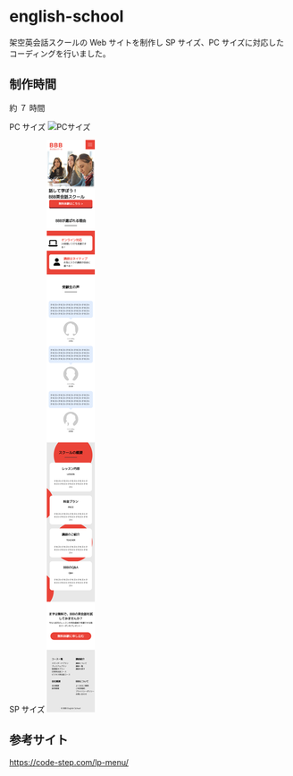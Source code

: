 # english-school

架空英会話スクールの Web サイトを制作し SP サイズ、PC サイズに対応したコーディングを行いました。

## 制作時間

約 ７ 時間

PC サイズ
![PCサイズ](<./img/127.0.0.1_5500_index.html%20(1).png>)

SP サイズ
![SPサイズ](<./img/127.0.0.1_5500_index.html(iPhone%2012%20Pro).png>)

## 参考サイト

<https://code-step.com/lp-menu/>

